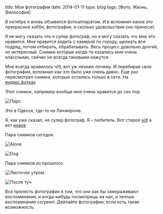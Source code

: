 title: Мои фотографии
date: 2014-01-11
type: blog
tags: [Фото, Жизнь, Философия]

В октябре я вновь обзавелся фотоаппаратом. И в вспомнил какое это прекрасное хобби, фотография, и сколько удовольствия оно приносит.

Я не могу сказать что я супер фотограф, но я могу сказать что мне это нравится. Мне нравится ходить с камерой по городу, щелкать все подряд, потом отбирать, обрабатывать. Весь процесс довольно долгий, но интересный. Снимки которые когда-то казались мне очень классными, сейчас не всегда таковыми кажутся.

Мне всегда нравилось ч/б, вот уж незнаю почему. И перебирая свои фотографии, вспомнил как это было уже очень давно. Еще раз пересмотрел снимки, которые остались только в сети. На [яндекс.фотках](http://fotki.yandex.ru/users/psymi/album/947/)

Этот снимок, например вообще мне очень нравится до сих пор.

![Пирс](http://imageshack.com/a/img835/2549/g3ed.jpg)

Это в Одессе, где-то на Ланжероне.

Я, как уже сказал, не супер фотограф. Я – любитель. Вот старое [ч/б](http://fotki.yandex.ru/users/psymi/album/947/) а вот [новое](http://www.flickr.com/photos/96265949@N08/)

Пара снимков сегодня.

![Alone](http://farm4.staticflickr.com/3669/11852295575_8594efff28_h.jpg)

![Dog](http://farm6.staticflickr.com/5505/11852629653_35c5914a7c_h.jpg)

Пара снимков из прошлого.

![Листочек утром](http://imageshack.com/a/img593/6051/t6r3.jpg)

![После туч](http://imageshack.com/a/img543/2644/y635.jpg)

Вся прелесть фотографии в том, что они как бы замораживают воспоминания, и когда-нибудь посмотришь на них, и теплые воспоминания согреют. Дейлайте фотографии, если есть такая возможность.